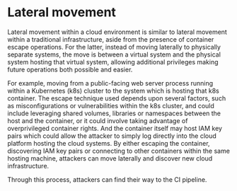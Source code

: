 # Lateral movement

Lateral movement within a cloud environment is similar to lateral movement within a traditional infrastructure, 
aside from the presence of container escape operations. For the latter, instead of moving laterally to physically 
separate systems, the move is between a virtual system and the physical system hosting that virtual system, allowing 
additional privileges making future operations both possible and easier. 

For example, moving from a public-facing web server process running within a Kubernetes (k8s) cluster to the system 
which is hosting that k8s container. The escape technique used depends upon several factors, such as misconfigurations 
or vulnerabilities within the k8s cluster, and could include leveraging shared volumes, libraries or namespaces 
between the host and the container, or it could involve taking advantage of overprivileged container rights. 
And the container itself may host IAM key pairs which could allow the attacker to simply log directly into the cloud 
platform hosting the cloud systems. By either escaping the container, discovering IAM key pairs or connecting to other 
containers within the same hosting machine, attackers can move laterally and discover new cloud infrastructure.

Through this process, attackers can find their way to the CI pipeline.